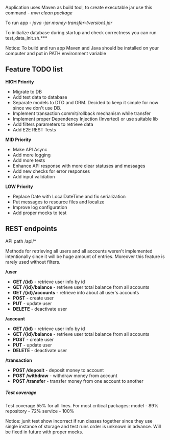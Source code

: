 Application uses Maven as build tool, to create executable jar use this command - *mvn clean package*

To run app - *java -jar money-transfer-{version}.jar*

To initialize database during startup and check correctness you can run test_data_init.sh.***

Notice: To build and run app Maven and Java should be installed on your computer and put in PATH environment variable


## Feature TODO list

**HIGH Priority**
- Migrate to DB
- Add test data to database
- Separate models to DTO and ORM. Decided to keep it simple for now since we don't use DB.
- Implement transaction commit/rollback mechanism while transfer
- Implement proper Dependency Injection (Inverted) or use suitable lib
- Add filters parameters to retrieve data
- Add E2E REST Tests

**MID Priority**
- Make API Async
- Add more logging
- Add more tests
- Enhance API response with more clear statuses and messages
- Add new checks for error responses
- Add input validation


**LOW Priority**
- Replace Date with LocalDateTime and fix serialization
- Put messages to resource files and localize
- Improve log configuration
- Add proper mocks to test

## REST endpoints
API path /api/*

Methods for retrieving all users and all accounts weren't implemented intentionally since it will be huge amount of entries.
Moreover this feature is rarely used without filters.

**/user**
-    **GET /{id}** - retrieve user info by id
-    **GET /{id}/balance** - retrieve user total balance from all accounts
-    **GET /{id}/accounts** - retrieve info about all user's accounts
-    **POST** - create user
-    **PUT** - update user
-    **DELETE** - deactivate user

**/account**
-    **GET /{id}** - retrieve user info by id
-    **GET /{id}/balance** - retrieve user total balance from all accounts
-    **POST** - create user
-    **PUT** - update user
-    **DELETE** - deactivate user

**/transaction**
-    **POST /deposit** - deposit money to account
-    **POST /withdraw** - withdraw money from account
-    **POST /transfer** - transfer money from one account to another

##### Test coverage 

Test coverage 55% for all lines.
For most critical packages:
 model - 89%
 repository - 72%
 service - 100%

Notice: junit test show incorrect if run classes together since they use single instance of storage
and test runs order is unknown in advance. Will be fixed in future with proper mocks.
